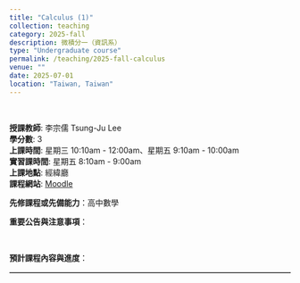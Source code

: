 ```yaml
---
title: "Calculus (1)"
collection: teaching
category: 2025-fall
description: 微積分一（資訊系）
type: "Undergraduate course"
permalink: /teaching/2025-fall-calculus
venue: ""
date: 2025-07-01
location: "Taiwan, Taiwan"
---
```


&nbsp;

<p><b>授課教師</b>: 李宗儒 Tsung-Ju Lee
<br><b>學分數</b>: 3
<br><b>上課時間</b>: 星期三 10:10am - 12:00am、星期五 9:10am - 10:00am
<br><b>實習課時間</b>: 星期五 8:10am - 9:00am
<br><b>上課地點</b>: 經緯廳
<br><b>課程網站</b>: <a href="https://moodle.ncku.edu.tw/course/view.php?id=32648/" target="_blank">Moodle</a>

<p><b>先修課程或先備能力</b>：高中數學</p>

<p><b>重要公告與注意事項</b>：
<ul>
</ul>
</p>

<p>
<br>
</p>

<p><b>預計課程內容與進度</b>：
<table border="1">
  <!--<caption style="caption-side:top"><center>課程內容</center></caption>
  <tr>
    <th style="width:23%"> 上課日期 </th>
    <th style="width:17%"> 章節 </th>
    <th style="width:60%"><center> 預定進度 (＊表示額外補充) </center></th>
  </tr>
  <tr>
    <td>9/4, 9/6</td> 
    <td>1.1 - 1.3</td>
    <td>Introduction; functions, trigonometric functions.</td>
  </tr> 
  <tr>
    <td> 9/11, 9/13</td>
    <td> 1.4 - 1.5, <br> 2.2, 2.4 </td>
    <td> Exponential functions; inverse functions; logarithmic functions; limits of a function; the precise definition of a limit. </td>
  </tr>
  <tr>
    <td> 9/18, 9/20</td>
    <td> 2.3, 2.5 </td>
    <td> Evaluate limits using the limit laws; continuity.</td>
  </tr>
  <tr>
    <td> 9/25, 9/27</td>
    <td> 2.6 - 2.8, 3.1</td>
    <td> limits at Infinity; horizontal asymptotes; derivatives and rates of change; derivative as a function; derivatives of polynomials and exponential functions.</td>
  </tr>
  <tr>
    <td> 10/2, 10/4</td>
    <td> 3.2 - 3.4 </td>
    <td> The product and quotient rules; derivatives of trigonometric functions; the chain rule.</td>
  </tr>
  <tr>
    <td> 10/9 (停課), 10/11</td>
    <td> 3.5 </td>
    <td> Implicit differentiation.</td>
  </tr>
  <tr>
    <td> 10/16, 10/18</td>
    <td> 3.6, 4.1 </td>
    <td> Derivatives of logarithmic functions; inverse trigonometric functions and their derivatives; maximum and minimum values.</td>
  </tr>
  <tr>
    <td> 10/23, 10/25</td>
    <td> 4.2, 4.4 </td>
    <td> The mean value theorem; indeterminate forms and l'Hospital's rule.</td>
  </tr>
  <tr>
    <td> 10/30, <br> 11/1 (停課)</td>
    <td> 4.3, 4.5</td>
    <td> How derivatives affect the shape of a graph; summary of curve sketching.</td>
  </tr>
  <tr>
    <td> 11/6, 11/8 </td>
    <td> 4.9, 5.1, 5.2 </td>
    <td> Antiderivatives; areas and distances; the definite integral.</td>
  </tr>
  <tr>
    <td> 11/13, 11/15 </td>
    <td> 5.3 - 5.4 </td>
    <td> The fundamental theorem of Calculus; indefinite integrals and the net change theorem.</td>
  </tr>
  <tr>
    <td> 11/20 (Midterm), 11/22 (停課)</td>
    <td> </td>
    <td> </td>
  </tr>
  <tr>
    <td> 11/27, 11/29 </td>
    <td> 5.5, 7.1</td>
    <td> Substitution; integration by parts.</td>
  </tr>
  <tr>
    <td> 12/4, 12/6 </td>
    <td> 7.2 - 7.4 </td>
    <td> trigonometric integrals; trigonometric substitution; integration of rational functions by partial fractions.</td>
  </tr>
  <tr>
    <td> 12/11, 12/13 </td>
    <td> 6.1 - 6.2, <br> 8.1 - 8.2 </td>
    <td> Applications of integrations: areas, volumes.</td>
  </tr>
  <tr>
    <td> 12/18, 12/20 </td>
    <td> 6.3, 7.8, 9.1 </td>
    <td> Arc length, area of a surface of revolution; improper integrals; ＊Laplace transform.</td>
  </tr>
  <tr>
    <td> 12/25, 12/27 </td>
    <td> 9.3, 9.5 </td>
    <td> Modeling with differential equations; separable equations; linear equations; ＊second-order differential equations; ＊solving differential equations by Laplace transform.</td>
  </tr>
  <tr>
    <td> 1/1 (停課), <br> 1/3 (Final) </td>
    <td> </td>
    <td> </td>
  </tr>

</table>
</p>
-->


